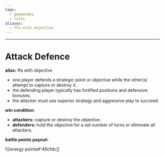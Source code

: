 ```yaml
---
tags:
  - gamemodes
  - rules
aliases:
  - ffa with objective
---
```

---

# Attack Defence

**alias:** ffa with objective

- one player defends a strategic point or objective while the other(s) attempt to capture or destroy it.
- the defending player typically has fortified positions and defensive bonuses.
- the attacker must use superior strategy and aggressive play to succeed.

**win condition:**

- **attackers:** capture or destroy the objective.
- **defenders:** hold the objective for a set number of turns or eliminate all attackers.

**battle points payout:**

![[energy points#^49cfdc]]
